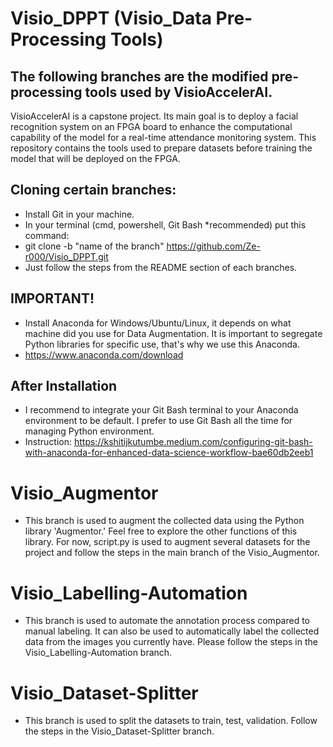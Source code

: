 # Visio_DPPT (Visio_Data Pre-Processing Tools)

## The following branches are the modified pre-processing tools used by VisioAccelerAI.
VisioAccelerAI is a capstone project. Its main goal is to deploy a facial recognition system on an FPGA board to enhance the computational capability of the model for a real-time attendance monitoring system. This repository contains the tools used to prepare datasets before training the model that will be deployed on the FPGA.

## Cloning certain branches:
- Install Git in your machine.
- In your terminal (cmd, powershell, Git Bash *recommended) put this command:
- git clone -b "name of the branch" https://github.com/Ze-r000/Visio_DPPT.git
- Just follow the steps from the README section of each branches.

## IMPORTANT!
- Install Anaconda for Windows/Ubuntu/Linux, it depends on what machine did you use for Data Augmentation. It is important to segregate Python libraries for specific use, that's why we use this Anaconda.
- https://www.anaconda.com/download

## After Installation 
- I recommend to integrate your Git Bash terminal to your Anaconda environment to be default. I prefer to use Git Bash all the time for managing Python environment.
- Instruction: https://kshitijkutumbe.medium.com/configuring-git-bash-with-anaconda-for-enhanced-data-science-workflow-bae60db2eeb1
  
# Visio_Augmentor
- This branch is used to augment the collected data using the Python library 'Augmentor.' Feel free to explore the other functions of this library. For now, script.py is used to augment several datasets for the project and follow the steps in the main branch of the Visio_Augmentor.

# Visio_Labelling-Automation
- This branch is used to automate the annotation process compared to manual labeling. It can also be used to automatically label the collected data from the images you currently have. Please follow the steps in the Visio_Labelling-Automation branch. 

# Visio_Dataset-Splitter
- This branch is used to split the datasets to train, test, validation. Follow the steps in the Visio_Dataset-Splitter branch.



